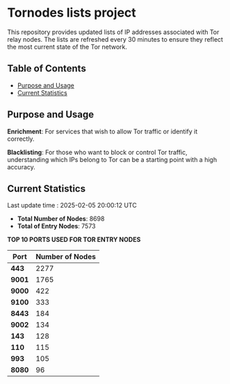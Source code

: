 # Tornodes lists project

This repository provides updated lists of IP addresses associated with Tor relay nodes. The lists are refreshed every 30 minutes to ensure they reflect the most current state of the Tor network.

## Table of Contents

- [Purpose and Usage](#purpose-and-usage)
- [Current Statistics](#current-statistics)


## Purpose and Usage

**Enrichment**: For services that wish to allow Tor traffic or identify it correctly.

**Blacklisting**: For those who want to block or control Tor traffic, understanding which IPs belong to Tor can be a starting point with a high accuracy.

## Current Statistics

Last update time : 2025-02-05 20:00:12 UTC

- **Total Number of Nodes**: 8698
- **Total of Entry Nodes**: 7573

**TOP 10 PORTS USED FOR TOR ENTRY NODES**

| **Port** | **Number of Nodes** |
|------|-----------------|
| **443**   | 2277  |
| **9001**   | 1765  |
| **9000**   | 422  |
| **9100**   | 333  |
| **8443**   | 184  |
| **9002**   | 134  |
| **143**   | 128  |
| **110**   | 115  |
| **993**   | 105  |
| **8080**   | 96  |

